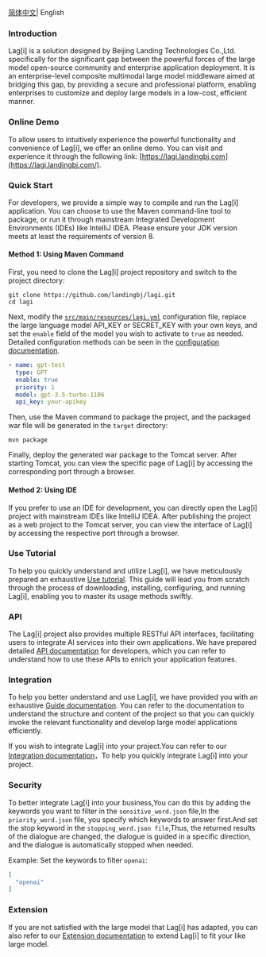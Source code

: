 [简体中文](README_zh.md)| English

### **Introduction**

Lag[i] is a solution designed by Beijing Landing Technologies Co.,Ltd. specifically for the significant gap between the powerful forces of the large model open-source community and enterprise application deployment. It is an enterprise-level composite multimodal large model middleware aimed at bridging this gap, by providing a secure and professional platform, enabling enterprises to customize and deploy large models in a low-cost, efficient manner.

### Online Demo

To allow users to intuitively experience the powerful functionality and convenience of Lag[i], we offer an online demo. You can visit and experience it through the following link: [https://lagi.landingbj.com](https://lagi.landingbj.com/).

### Quick Start

For developers, we provide a simple way to compile and run the Lag[i] application. You can choose to use the Maven command-line tool to package, or run it through mainstream Integrated Development Environments (IDEs) like IntelliJ IDEA. Please ensure your JDK version meets at least the requirements of version 8.

#### Method 1: Using Maven Command

First, you need to clone the Lag[i] project repository and switch to the project directory:

```shell
git clone https://github.com/landingbj/lagi.git
cd lagi
```

Next, modify the [`src/main/resources/lagi.yml`](lagi-web/src/main/resources/lagi.yml) configuration file, replace the large language model API_KEY or SECRET_KEY with your own keys, and set the `enable` field of the model you wish to activate to `true` as needed. Detailed configuration methods can be seen in the [configuration documentation](docs/config_en.md).

```yaml
- name: gpt-test
  type: GPT
  enable: true
  priority: 1
  model: gpt-3.5-turbo-1106
  api_key: your-apikey
```

Then, use the Maven command to package the project, and the packaged war file will be generated in the `target` directory:

```shell
mvn package
```

Finally, deploy the generated war package to the Tomcat server. After starting Tomcat, you can view the specific page of Lag[i] by accessing the corresponding port through a browser.

#### Method 2: Using IDE

If you prefer to use an IDE for development, you can directly open the Lag[i] project with mainstream IDEs like IntelliJ IDEA. After publishing the project as a web project to the Tomcat server, you can view the interface of Lag[i] by accessing the respective port through a browser.

### Use Tutorial

To help you quickly understand and utilize Lag[i], we have meticulously prepared an exhaustive [Use tutorial](docs/tutor_en.md). This guide will lead you from scratch through the process of downloading, installing, configuring, and running Lag[i], enabling you to master its usage methods swiftly.

### API

The Lag[i] project also provides multiple RESTful API interfaces, facilitating users to integrate AI services into their own applications. We have prepared detailed [API documentation](docs/API_en.md) for developers, which you can refer to understand how to use these APIs to enrich your application features.

### Integration

To help you better understand and use Lag[i], we have provided you with an exhaustive [Guide documentation](docs/guide_en.md). You can refer to the documentation to understand the structure and content of the project so that you can quickly invoke the relevant functionality and develop large model applications efficiently.  

If you wish to integrate Lag[i] into your project.You can refer to our [Integration documentation](https://github.com/landingbj/lagi/blob/main/docs/guide_en.md#quick-integrate-into-your-existing-project)，To help you quickly integrate Lag[i] into your project.

### Security

To better integrate Lag[i] into your business,You can do this by adding the keywords you want to filter in the `sensitive_word.json` file,In the `priority_word.json` file, you specify which keywords to answer first.And set the stop keyword in the `stopping_word.json file`,Thus, the returned results of the dialogue are changed, the dialogue is guided in a specific direction, and the dialogue is automatically stopped when needed.

Example: Set the keywords to filter `openai`:

```json
[
  "openai"
]
```

### Extension

If you are not satisfied with the large model that Lag[i] has adapted, you can also refer to our [Extension documentation](docs/extend_en.md) to extend Lag[i] to fit your like large model.